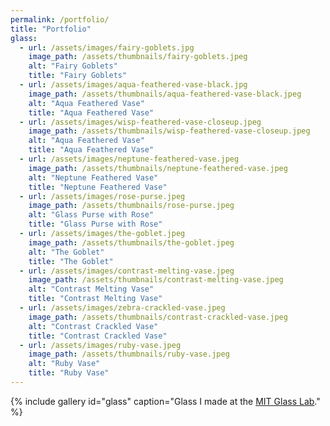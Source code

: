 ```yaml
---
permalink: /portfolio/
title: "Portfolio"
glass:
  - url: /assets/images/fairy-goblets.jpg
    image_path: /assets/thumbnails/fairy-goblets.jpeg
    alt: "Fairy Goblets"
    title: "Fairy Goblets"
  - url: /assets/images/aqua-feathered-vase-black.jpg
    image_path: /assets/thumbnails/aqua-feathered-vase-black.jpeg
    alt: "Aqua Feathered Vase"
    title: "Aqua Feathered Vase"
  - url: /assets/images/wisp-feathered-vase-closeup.jpeg
    image_path: /assets/thumbnails/wisp-feathered-vase-closeup.jpeg
    alt: "Aqua Feathered Vase"
    title: "Aqua Feathered Vase"
  - url: /assets/images/neptune-feathered-vase.jpeg
    image_path: /assets/thumbnails/neptune-feathered-vase.jpeg
    alt: "Neptune Feathered Vase"
    title: "Neptune Feathered Vase"
  - url: /assets/images/rose-purse.jpeg
    image_path: /assets/thumbnails/rose-purse.jpeg
    alt: "Glass Purse with Rose"
    title: "Glass Purse with Rose"
  - url: /assets/images/the-goblet.jpeg
    image_path: /assets/thumbnails/the-goblet.jpeg
    alt: "The Goblet"
    title: "The Goblet"
  - url: /assets/images/contrast-melting-vase.jpeg
    image_path: /assets/thumbnails/contrast-melting-vase.jpeg
    alt: "Contrast Melting Vase"
    title: "Contrast Melting Vase"
  - url: /assets/images/zebra-crackled-vase.jpeg
    image_path: /assets/thumbnails/contrast-crackled-vase.jpeg
    alt: "Contrast Crackled Vase"
    title: "Contrast Crackled Vase"
  - url: /assets/images/ruby-vase.jpeg
    image_path: /assets/thumbnails/ruby-vase.jpeg
    alt: "Ruby Vase"
    title: "Ruby Vase"
---
```


{% include gallery id="glass" caption="Glass I made at the [MIT Glass Lab](https://glasslab.scripts.mit.edu/)." %}

